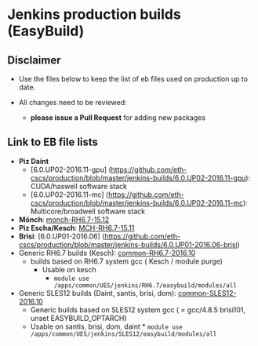 # Jenkins production builds (EasyBuild)

## Disclaimer

* Use the files below to keep the list of eb files used on production up to date. 

* All changes need to be reviewed:
   * **please issue a Pull Request** for adding new packages 

## Link to EB file lists 
* **Piz Daint**
  * [6.0.UP02-2016.11-gpu] (https://github.com/eth-cscs/production/blob/master/jenkins-builds/6.0.UP02-2016.11-gpu): CUDA/haswell software stack
  * [6.0.UP02-2016.11-mc] (https://github.com/eth-cscs/production/blob/master/jenkins-builds/6.0.UP02-2016.11-mc): Multicore/broadwell software stack
* **Mönch**: [monch-RH6.7-15.12](https://github.com/eth-cscs/production/blob/master/jenkins-builds/monch-RH6.7-15.12)
* **Piz Escha/Kesch**: [MCH-RH6.7-15.11](https://github.com/eth-cscs/production/blob/master/jenkins-builds/MCH-RH6.7-15.11)
* **Brisi**: [6.0.UP01-2016.06] (https://github.com/eth-cscs/production/blob/master/jenkins-builds/6.0.UP01-2016.06-brisi)
* Generic RH6.7 builds (Kesch): [common-RH6.7-2016.10](https://github.com/eth-cscs/production/blob/master/jenkins-builds/common-RH6.7-2016.10)
  * builds based on RH6.7 system gcc ( Kesch / module purge)
    * Usable on kesch  
      * ```module use /apps/common/UES/jenkins/RH6.7/easybuild/modules/all```
* Generic SLES12 builds (Daint, santis, brisi, dom): [common-SLES12-2016.10](https://github.com/eth-cscs/production/blob/master/jenkins-builds/common-SLES12-2016.10)
    * Generic builds based on SLES12 system gcc ( = gcc/4.8.5 brisi101, unset EASYBUILD_OPTARCH)
    *  Usable on santis, brisi, dom, daint
      * ```module use /apps/common/UES/jenkins/SLES12/easybuild/modules/all```
